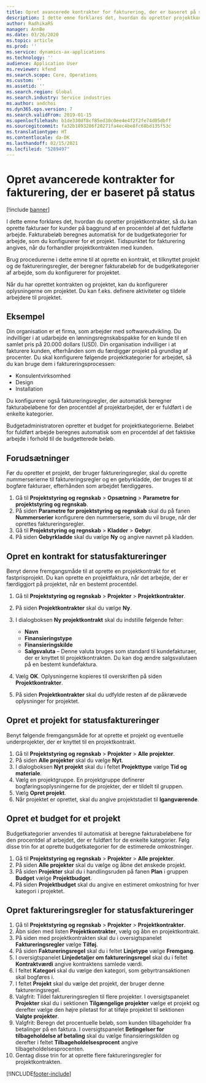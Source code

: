 ```yaml
---
title: Opret avancerede kontrakter for fakturering, der er baseret på status
description: I dette emne forklares det, hvordan du opretter projektkontrakter, så du kan oprette fakturaer for kunder på baggrund af en procentdel af det fuldførte arbejde.
author: RadhikaRS
manager: AnnBe
ms.date: 03/26/2020
ms.topic: article
ms.prod: ''
ms.service: dynamics-ax-applications
ms.technology: ''
audience: Application User
ms.reviewer: kfend
ms.search.scope: Core, Operations
ms.custom: ''
ms.assetid: ''
ms.search.region: Global
ms.search.industry: Service industries
ms.author: andchoi
ms.dyn365.ops.version: 7
ms.search.validFrom: 2019-01-15
ms.openlocfilehash: b1de330df8cf85ed30c0ee4e4f2f2fe74d05dbff
ms.sourcegitcommit: fa32b1893286f20271fa4ec4be8fc68bd135f53c
ms.translationtype: HT
ms.contentlocale: da-DK
ms.lasthandoff: 02/15/2021
ms.locfileid: "5289497"
---
```

# <a name="create-advanced-contracts-for-billing-based-on-progress"></a>Opret avancerede kontrakter for fakturering, der er baseret på status
[!include [banner](../includes/banner.md)]

I dette emne forklares det, hvordan du opretter projektkontrakter, så du kan oprette fakturaer for kunder på baggrund af en procentdel af det fuldførte arbejde. Fakturabeløb beregnes automatisk for de budgetkategorier for arbejde, som du konfigurerer for et projekt. Tidspunktet for fakturering angives, når du forhandler projektkontrakten med kunden.

Brug procedurerne i dette emne til at oprette en kontrakt, et tilknyttet projekt og de faktureringsregler, der beregner fakturabeløb for de budgetkategorier af arbejde, som du konfigurerer for projektet.

Når du har oprettet kontrakten og projektet, kan du konfigurerer oplysningerne om projektet. Du kan f.eks. definere aktiviteter og tildele arbejdere til projektet.

## <a name="example"></a>Eksempel

Din organisation er et firma, som arbejder med softwareudvikling. Du indvilliger i at udarbejde en lønningsregnskabspakke for en kunde til en samlet pris på 20.000 dollars (USD). Din organisation indvilliger i at fakturere kunden, efterhånden som du færdiggør projekt på grundlag af procenter. Du skal konfigurere følgende projektkategorier for arbejdet, så du kan bruge dem i faktureringsprocessen:

- Konsulentvirksomhed
- Design
- Installation

Du konfigurerer også faktureringsregler, der automatisk beregner fakturabeløbene for den procentdel af projektarbejdet, der er fuldført i de enkelte kategorier.

Budgetadministratoren opretter et budget for projektkategorierne. Beløbet for fuldført arbejde beregnes automatisk som en procentdel af det faktiske arbejde i forhold til de budgetterede beløb.

## <a name="prerequisites"></a>Forudsætninger

Før du opretter et projekt, der bruger faktureringsregler, skal du oprette nummerserierne til faktureringsregler og en gebyrkladde, der bruges til at bogføre fakturaer, efterhånden som arbejdet færdiggøres.

1. Gå til **Projektstyring og regnskab** \> **Opsætning** \> **Parametre for projektstyring og regnskab**.
2. På siden **Parametre for projektstyring og regnskab** skal du på fanen **Nummerserier** konfigurere den nummerserie, som du vil bruge, når der oprettes faktureringsregler.
3. Gå til **Projektstyring og regnskab** \> **Kladder** \> **Gebyr**.
4. På siden **Gebyrkladde** skal du vælge **Ny** og angive navnet på kladden.

## <a name="create-a-contract-for-progress-billings"></a>Opret en kontrakt for statusfaktureringer

Benyt denne fremgangsmåde til at oprette en projektkontrakt for et fastprisprojekt. Du kan oprette en projektfaktura, når det arbejde, der er færdiggjort på projektet, når en bestemt procentdel.

1. Gå til **Projektstyring og regnskab** \> **Projekter** \> **Projektkontrakter**.
2. På siden **Projektkontrakter** skal du vælge **Ny**.
3. I dialogboksen **Ny projektkontrakt** skal du indstille følgende felter:

    - **Navn**
    - **Finansieringstype**
    - **Finansieringskilde**
    - **Salgsvaluta** – Denne valuta bruges som standard til kundefakturaer, der er knyttet til projektkontrakten. Du kan dog ændre salgsvalutaen på en bestemt kundefaktura.

4. Vælg **OK**. Oplysningerne kopieres til overskriften på siden **Projektkontrakter**.
5. På siden **Projektkontrakter** skal du udfylde resten af de påkrævede oplysninger for projektet.

## <a name="create-a-project-for-progress-billings"></a>Opret et projekt for statusfaktureringer

Benyt følgende fremgangsmåde for at oprette et projekt og eventuelle underprojekter, der er knyttet til en projektkontrakt.

1. Gå til **Projektstyring og regnskab** \> **Projekter** \> **Alle projekter**.
2. På siden **Alle projekter** skal du vælge **Nyt**.
3. I dialogboksen **Nyt projekt** skal du i feltet **Projekttype** vælge **Tid og materiale**.
4. Vælg en projektgruppe. En projektgruppe definerer bogføringsoplysningerne for de projekter, der er tildelt til gruppen.
5. Vælg **Opret projekt**.
6. Når projektet er oprettet, skal du angive projektstadiet til **Igangværende**.

## <a name="create-a-budget-for-a-project"></a>Opret et budget for et projekt

Budgetkategorier anvendes til automatisk at beregne fakturabeløbene for den procentdel af arbejdet, der er fuldført for de enkelte kategorier. Følg disse trin for at oprette budgetkategorier for de estimerede omkostninger.

1. Gå til **Projektstyring og regnskab** \> **Projekter** \> **Alle projekter**.
2. På siden **Alle projekter** skal du vælge og åbne det ønskede projekt.
3. På siden **Projekter** skal du i handlingsruden på fanen **Plan** i gruppen **Budget** vælge **Projektbudget**.
4. På siden **Projektbudget** skal du angive en estimeret omkostning for hver kategori i projektet.

## <a name="create-billing-rules-for-progress-billings"></a>Opret faktureringsregler for statusfaktureringer

1. Gå til **Projektstyring og regnskab** \> **Projekter** \> **Projektkontrakter**.
2. Åbn siden med listen **Projektkontrakter**, vælg og åbn en projektkontrakt.
3. På siden med projektkontrakten skal du i oversigtspanelet **Faktureringsregler** vælge **Tilføj**.
4. På siden **Faktureringsregel** skal du i feltet **Linjetype** vælge **Fremgang**.
5. I oversigtspanelet **Linjedetaljer om faktureringsregel** skal du i feltet **Kontraktværdi** angive kontraktens samlede værdi.
6. I feltet **Kategori** skal du vælge den kategori, som gebyrtransaktionen skal bogføres i.
7. I feltet **Projekt** skal du vælge det projekt, der bruger denne faktureringsregel.
8. Valgfrit: Tildel faktureringsreglen til flere projekter. I oversigtspanelet **Projekter** skal du i sektionen **Tilgængelige projekter** vælge et projekt og derefter vælge den højre piletast for at tilføje projektet til sektionen **Valgte projekter**.
9. Valgfrit: Beregn det procentuelle beløb, som kunden tilbageholder fra betalinger på en faktura. I oversigtspanelet **Betingelser for tilbageholdelse af betaling** skal du vælge finansieringskilden og derefter i feltet **Tilbageholdelsesprocent** angive tilbageholdelsesprocenten.
10. Gentag disse trin for at oprette flere faktureringsregler for projektkontrakten.


[!INCLUDE[footer-include](../includes/footer-banner.md)]